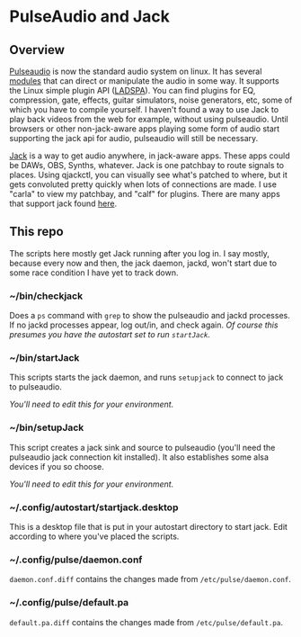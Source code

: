 # PulseAudio and Jack

## Overview

[Pulseaudio](https://www.freedesktop.org/wiki/Software/PulseAudio/) is now the standard audio system on linux. It has several [modules](https://www.freedesktop.org/wiki/Software/PulseAudio/Documentation/User/Modules/) that can direct or manipulate the audio in some way. It supports the Linux simple plugin API ([LADSPA](http://www.ladspa.org/)). You can find plugins for EQ, compression, gate, effects, guitar simulators, noise generators, etc, some of which you have to compile yourself. I haven't found a way to use Jack to play back videos from the web for example, without using pulseaudio. Until browsers or other non-jack-aware apps playing some form of audio start supporting the jack api for audio, pulseaudio will still be necessary.

[Jack](https://jackaudio.org/) is a way to get audio anywhere, in jack-aware apps. These apps could be DAWs, OBS, Synths, whatever. Jack is one patchbay to route signals to places. Using qjackctl, you can visually see what's patched to where, but it gets convoluted pretty quickly when lots of connections are made. I use "carla" to view my patchbay, and "calf" for plugins. There are many apps that support jack found [here](https://jackaudio.org/applications/).

## This repo
The scripts here mostly get Jack running after you log in. I say mostly, because every now and then, the jack daemon, jackd, won't start due to some race condition I have yet to track down.

### ~/bin/checkjack
Does a `ps` command with `grep` to show the pulseaudio and jackd processes. If no jackd processes appear, log out/in, and check again. *Of course this presumes you have the autostart set to run `startJack`.*

### ~/bin/startJack

This scripts starts the jack daemon, and runs `setupjack` to connect to jack to pulseaudio.

*You'll need to edit this for your environment.*

### ~/bin/setupJack

This script creates a jack sink and source to pulseaudio (you'll need the pulseaudio jack connection kit installed). It also establishes some alsa devices if you so choose.

*You'll need to edit this for your environment.*

### ~/.config/autostart/startjack.desktop

This is a desktop file that is put in your autostart directory to start jack. Edit according to where you've placed the scripts.

### ~/.config/pulse/daemon.conf

`daemon.conf.diff` contains the changes made from `/etc/pulse/daemon.conf`.

### ~/.config/pulse/default.pa

`default.pa.diff` contains the changes made from `/etc/pulse/default.pa`.